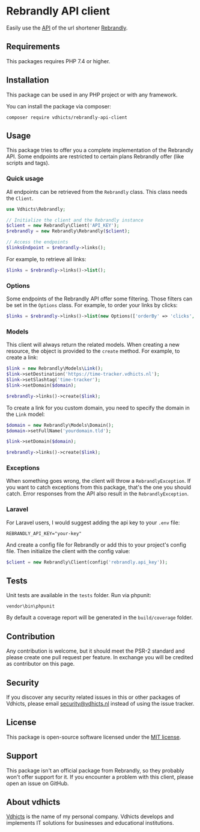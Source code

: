 # Rebrandly API client

Easily use the [API](https://developers.rebrandly.com/) of the url shortener [Rebrandly](https://rebrandly.com/).

## Requirements

This packages requires PHP 7.4 or higher.

## Installation

This package can be used in any PHP project or with any framework.

You can install the package via composer:

```
composer require vdhicts/rebrandly-api-client
```

## Usage

This package tries to offer you a complete implementation of the Rebrandly API. Some endpoints are restricted to certain
plans Rebrandly offer (like scripts and tags).

### Quick usage

All endpoints can be retrieved from the `Rebrandly` class. This class needs the `Client`.

```php
use Vdhicts\Rebrandly;

// Initialize the client and the Rebrandly instance
$client = new Rebrandly\Client('API_KEY');
$rebrandly = new Rebrandly\Rebrandly($client);

// Access the endpoints
$linksEndpoint = $rebrandly->links();
```

For example, to retrieve all links:

```php
$links = $rebrandly->links()->list();
```

### Options

Some endpoints of the Rebrandly API offer some filtering. Those filters can be set in the `Options` class. For example, 
to order your links by clicks:

```php
$links = $rebrandly->links()->list(new Options(['orderBy' => 'clicks', 'orderDir' => 'asc']));
```

### Models

This client will always return the related models. When creating a new resource, the object is provided to the `create`
method. For example, to create a link:

```php
$link = new Rebrandly\Models\Link();
$link->setDestination('https://time-tracker.vdhicts.nl');
$link->setSlashtag('time-tracker');
$link->setDomain($domain);

$rebrandly->links()->create($link);
```

To create a link for you custom domain, you need to specify the domain in the `Link` model:

```php
$domain = new Rebrandly\Models\Domain();
$domain->setFullName('yourdomain.tld');

$link->setDomain($domain);

$rebrandly->links()->create($link);
```

### Exceptions

When something goes wrong, the client will throw a `RebrandlyException`. If you want to catch exceptions from this 
package, that's the one you should catch. Error responses from the API also result in the `RebrandlyException`.

### Laravel

For Laravel users, I would suggest adding the api key to your `.env` file:

`REBRANDLY_API_KEY="your-key"`

And create a config file for Rebrandly or add this to your project's config file. Then initialize the client with the
config value:

```php
$client = new Rebrandly\Client(config('rebrandly.api_key'));
```

## Tests

Unit tests are available in the `tests` folder. Run via phpunit:

`vendor\bin\phpunit`

By default a coverage report will be generated in the `build/coverage` folder.

## Contribution

Any contribution is welcome, but it should meet the PSR-2 standard and please create one pull request per feature. In 
exchange you will be credited as contributor on this page.

## Security

If you discover any security related issues in this or other packages of Vdhicts, please email security@vdhicts.nl 
instead of using the issue tracker.

## License

This package is open-source software licensed under the [MIT license](http://opensource.org/licenses/MIT).

## Support

This package isn't an official package from Rebrandly, so they probably won't offer support for it. If you encounter a 
problem with this client, please open an issue on GitHub.

## About vdhicts

[Vdhicts](https://www.vdhicts.nl) is the name of my personal company. Vdhicts develops and implements IT solutions for 
businesses and educational institutions.
